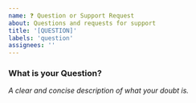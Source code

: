 ```yaml
---
name: ❓ Question or Support Request
about: Questions and requests for support
title: '[QUESTION]'
labels: 'question'
assignees: ''
---
```


### What is your Question?
_A clear and concise description of what your doubt is._

<!--
    Before posting any questions or asking for support, first read the project's README.md file and
    the WIKI pages.

    To expedite issue processing, please search open and closed issues before submitting a new one.
    Otherwise, your issue will be marked as 'duplicate', and will be closed.
-->
